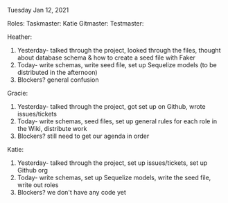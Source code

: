 Tuesday Jan 12, 2021

Roles:
Taskmaster: Katie
Gitmaster:
Testmaster:

Heather:
1. Yesterday- talked through the project, looked through the files, thought about database schema & how to create a seed file with Faker
2. Today- write schemas, write seed file, set up Sequelize models (to be distributed in the afternoon)
3. Blockers? general confusion

Gracie:
1. Yesterday- talked through the project, got set up on Github, wrote issues/tickets
2. Today- write schemas, seed files, set up general rules for each role in the Wiki, distribute work
3. Blockers? still need to get our agenda in order

Katie:
1. Yesterday- talked through the project, set up issues/tickets, set up Github org
2. Today- write schemas, set up Sequelize models, write the seed file, write out roles
3. Blockers? we don't have any code yet

